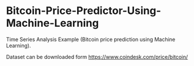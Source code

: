 # Bitcoin-Price-Predictor-Using-Machine-Learning
Time Series Analysis Example (Bitcoin price prediction using Machine Learning).

Dataset can be downloaded form https://www.coindesk.com/price/bitcoin/
